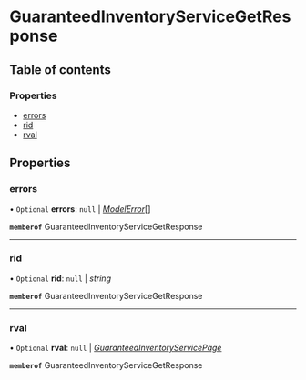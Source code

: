 # GuaranteedInventoryServiceGetResponse


## Table of contents

### Properties

- [errors](guaranteedinventoryservicegetresponse.md#errors)
- [rid](guaranteedinventoryservicegetresponse.md#rid)
- [rval](guaranteedinventoryservicegetresponse.md#rval)

## Properties

### errors

• `Optional` **errors**: ``null`` \| [*ModelError*](modelerror.md)[]

**`memberof`** GuaranteedInventoryServiceGetResponse

___

### rid

• `Optional` **rid**: ``null`` \| *string*

**`memberof`** GuaranteedInventoryServiceGetResponse

___

### rval

• `Optional` **rval**: ``null`` \| [*GuaranteedInventoryServicePage*](guaranteedinventoryservicepage.md)

**`memberof`** GuaranteedInventoryServiceGetResponse

